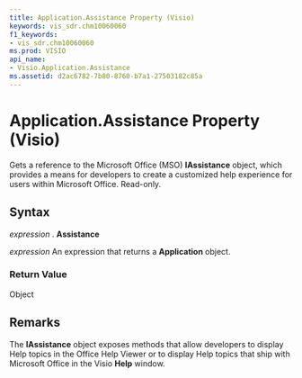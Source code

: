 ```yaml
---
title: Application.Assistance Property (Visio)
keywords: vis_sdr.chm10060060
f1_keywords:
- vis_sdr.chm10060060
ms.prod: VISIO
api_name:
- Visio.Application.Assistance
ms.assetid: d2ac6782-7b80-8760-b7a1-27503182c85a
---
```



# Application.Assistance Property (Visio)

Gets a reference to the Microsoft Office (MSO)  **IAssistance** object, which provides a means for developers to create a customized help experience for users within Microsoft Office. Read-only.


## Syntax

 _expression_ . **Assistance**

 _expression_ An expression that returns a **Application** object.


### Return Value

Object


## Remarks

The  **IAssistance** object exposes methods that allow developers to display Help topics in the Office Help Viewer or to display Help topics that ship with Microsoft Office in the Visio **Help** window.


